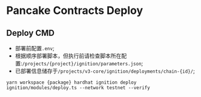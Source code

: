 # Pancake Contracts Deploy

## Deploy CMD

- 部署前配置`.env`;
- 根据顺序部署脚本，但执行前请检查脚本所在配置:`/projects/{project}/ignition/parameters.json`;
- 已部署信息储存于`/projects/v3-core/ignition/deployments/chain-{id}/`;

```shell
yarn workspace {package} hardhat ignition deploy ignition/modules/deploy.ts --network testnet --verify
```